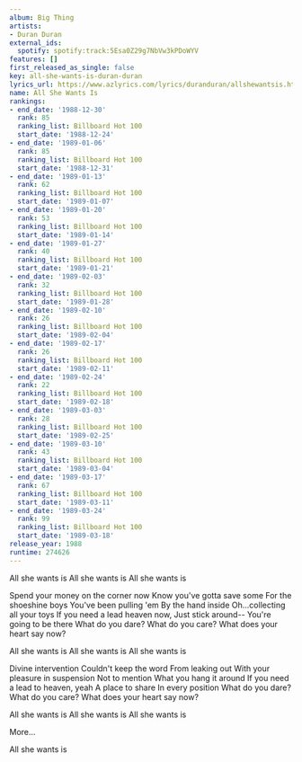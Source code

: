 ```yaml
---
album: Big Thing
artists:
- Duran Duran
external_ids:
  spotify: spotify:track:5Esa0Z29g7NbVw3kPDoWYV
features: []
first_released_as_single: false
key: all-she-wants-is-duran-duran
lyrics_url: https://www.azlyrics.com/lyrics/duranduran/allshewantsis.html
name: All She Wants Is
rankings:
- end_date: '1988-12-30'
  rank: 85
  ranking_list: Billboard Hot 100
  start_date: '1988-12-24'
- end_date: '1989-01-06'
  rank: 85
  ranking_list: Billboard Hot 100
  start_date: '1988-12-31'
- end_date: '1989-01-13'
  rank: 62
  ranking_list: Billboard Hot 100
  start_date: '1989-01-07'
- end_date: '1989-01-20'
  rank: 53
  ranking_list: Billboard Hot 100
  start_date: '1989-01-14'
- end_date: '1989-01-27'
  rank: 40
  ranking_list: Billboard Hot 100
  start_date: '1989-01-21'
- end_date: '1989-02-03'
  rank: 32
  ranking_list: Billboard Hot 100
  start_date: '1989-01-28'
- end_date: '1989-02-10'
  rank: 26
  ranking_list: Billboard Hot 100
  start_date: '1989-02-04'
- end_date: '1989-02-17'
  rank: 26
  ranking_list: Billboard Hot 100
  start_date: '1989-02-11'
- end_date: '1989-02-24'
  rank: 22
  ranking_list: Billboard Hot 100
  start_date: '1989-02-18'
- end_date: '1989-03-03'
  rank: 28
  ranking_list: Billboard Hot 100
  start_date: '1989-02-25'
- end_date: '1989-03-10'
  rank: 43
  ranking_list: Billboard Hot 100
  start_date: '1989-03-04'
- end_date: '1989-03-17'
  rank: 67
  ranking_list: Billboard Hot 100
  start_date: '1989-03-11'
- end_date: '1989-03-24'
  rank: 99
  ranking_list: Billboard Hot 100
  start_date: '1989-03-18'
release_year: 1988
runtime: 274626
---
```

All she wants is
All she wants is
All she wants is

Spend your money on the corner now
Know you've gotta save some 
For the shoeshine boys
You've been pulling 'em
By the hand inside
Oh...collecting all your toys
If you need a lead heaven now,
Just stick around--
You're going to be there
What do you dare?
What do you care?
What does your heart say now?

All she wants is
All she wants is
All she wants is

Divine intervention
Couldn't keep the word
From leaking out
With your pleasure in suspension
Not to mention 
What you hang it around
If you need a lead to heaven, yeah
A place to share
In every position
What do you dare?
What do you care?
What does your heart say now?

All she wants is
All she wants is
All she wants is

More...

All she wants is
